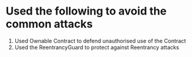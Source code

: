 # Used the following to avoid the common attacks

1. Used Ownable Contract to defend unauthorised use of the Contract
2. Used the ReentrancyGuard to protect against Reentrancy attacks